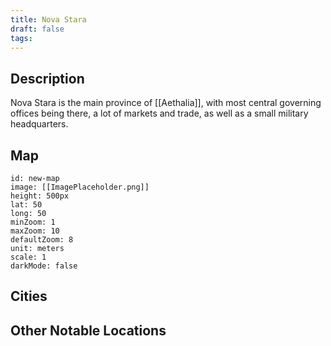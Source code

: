 ```yaml
---
title: Nova Stara
draft: false
tags:
---
```

## Description
Nova Stara is the main province of [[Aethalia]], with most central governing offices being there, a lot of markets and trade, as well as a small military headquarters.
## Map
```leaflet 
id: new-map 
image: [[ImagePlaceholder.png]] 
height: 500px 
lat: 50 
long: 50 
minZoom: 1 
maxZoom: 10 
defaultZoom: 8
unit: meters 
scale: 1 
darkMode: false
```

## Cities



## Other Notable Locations